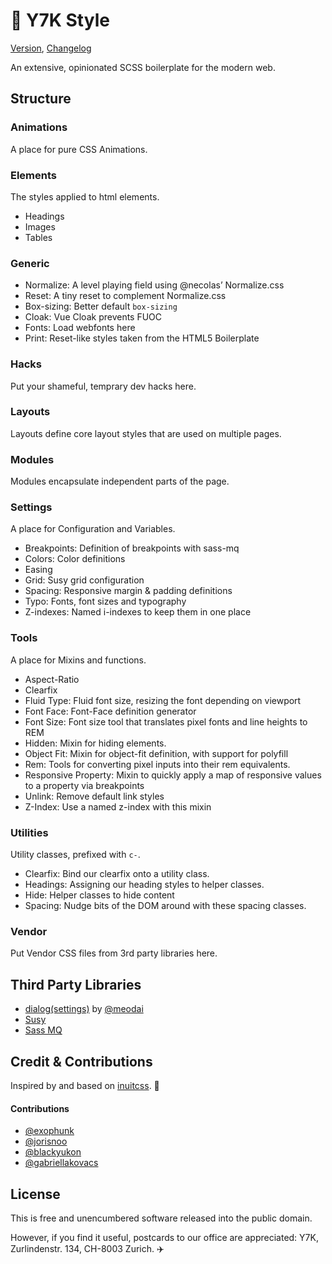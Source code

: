 # 🤠 Y7K Style 

 [Version](project.json), [Changelog](changelog.md)

An extensive, opinionated SCSS boilerplate for the modern web.

## Structure

### Animations
A place for pure CSS Animations.

### Elements
The styles applied to html elements.
* Headings
* Images
* Tables

### Generic
 * Normalize: A level playing field using @necolas’ Normalize.css
 * Reset: A tiny reset to complement Normalize.css
 * Box-sizing: Better default `box-sizing`
 * Cloak: Vue Cloak prevents FUOC
 * Fonts: Load webfonts here
 * Print: Reset-like styles taken from the HTML5 Boilerplate
 
### Hacks
Put your shameful, temprary dev hacks here.

### Layouts
Layouts define core layout styles that are used on multiple pages.

### Modules
Modules encapsulate independent parts of the page.

### Settings
A place for Configuration and Variables.
* Breakpoints: Definition of breakpoints with sass-mq
* Colors: Color definitions
* Easing
* Grid: Susy grid configuration
* Spacing: Responsive margin & padding definitions
* Typo: Fonts, font sizes and typography
* Z-indexes: Named i-indexes to keep them in one place
 
### Tools
A place for Mixins and functions.
 * Aspect-Ratio
 * Clearfix
 * Fluid Type: Fluid font size, resizing the font depending on viewport
 * Font Face: Font-Face definition generator
 * Font Size: Font size tool that translates pixel fonts and line heights to REM
 * Hidden: Mixin for hiding elements.
 * Object Fit: Mixin for object-fit definition, with support for polyfill
 * Rem: Tools for converting pixel inputs into their rem equivalents.
 * Responsive Property: Mixin to quickly apply a map of responsive values to a property via breakpoints
 * Unlink: Remove default link styles
 * Z-Index: Use a named z-index with this mixin
 
### Utilities
Utility classes, prefixed with `c-`.
  * Clearfix: Bind our clearfix onto a utility class.
  * Headings: Assigning our heading styles to helper classes.
  * Hide: Helper classes to hide content
  * Spacing: Nudge bits of the DOM around with these spacing classes.

### Vendor
Put Vendor CSS files from 3rd party libraries here.

## Third Party Libraries

* [dialog(settings)](https://github.com/meodai/dialog-settings) by [@meodai](https://github.com/meodai)
* [Susy](http://susy.oddbird.net)
* [Sass MQ](http://sass-mq.github.io/sass-mq/)

## Credit & Contributions
Inspired by and based on [inuitcss](https://github.com/inuitcss/inuitcss). 🙌

#### Contributions
* [@exophunk](https://github.com/exophunk)
* [@jorisnoo](https://github.com/jorisnoo)
* [@blackyukon](https://github.com/blackyukon)
* [@gabriellakovacs](https://github.com/gabriellakovacs)

## License

This is free and unencumbered software released into the public domain.

However, if you find it useful, postcards to our office are appreciated: Y7K, Zurlindenstr. 134, CH-8003 Zurich. ✈️ 







